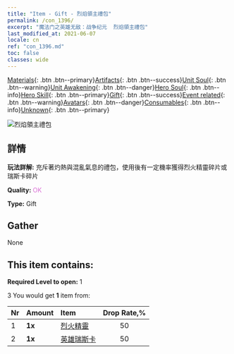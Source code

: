```yaml
---
title: "Item - Gift - 烈焰領主禮包"
permalink: /con_1396/
excerpt: "魔法门之英雄无敌：战争纪元  烈焰領主禮包"
last_modified_at: 2021-06-07
locale: cn
ref: "con_1396.md"
toc: false
classes: wide
---
```

 [Materials](/ItemsCN/){: .btn .btn--primary}[Artifacts](/ItemsCN/Artifacts/){: .btn .btn--success}[Unit Soul](/ItemsCN/UnitSoul/){: .btn .btn--warning}[Unit Awakening](/ItemsCN/UnitAwakening/){: .btn .btn--danger}[Hero Soul](/ItemsCN/HeroSoul/){: .btn .btn--info}[Hero Skill](/ItemsCN/HeroSkill/){: .btn .btn--primary}[Gift](/ItemsCN/Gift/){: .btn .btn--success}[Event related](/ItemsCN/Events/){: .btn .btn--warning}[Avatars](/ItemsCN/Avatars/){: .btn .btn--danger}[Consumables](/ItemsCN/Consumables/){: .btn .btn--info}[Unknown](/ItemsCN/Unknown/){: .btn .btn--primary}

 ![烈焰領主禮包](/images/t/i_907010.png)

## 詳情
 **玩法詳解:** 充斥著灼熱與混亂氣息的禮包，使用後有一定機率獲得烈火精靈碎片或瑞斯卡碎片

 **Quality:** <span style="color: #DA70D6">OK</span>

 **Type:** Gift

## Gather

  None

## This item contains:

 **Required Level to open:** 1

 3 You would get **1** item  from:

  | Nr | Amount |     Item    | Drop Rate,% |
  |:---|:-------|:------------|:---------:|
  | 1 |  **1x** | [烈火精靈](/cn/Items/unt_231/) | 50 | 
  | 2 |  **1x** | [英雄瑞斯卡](/cn/Items/her_384/) | 50 | 
